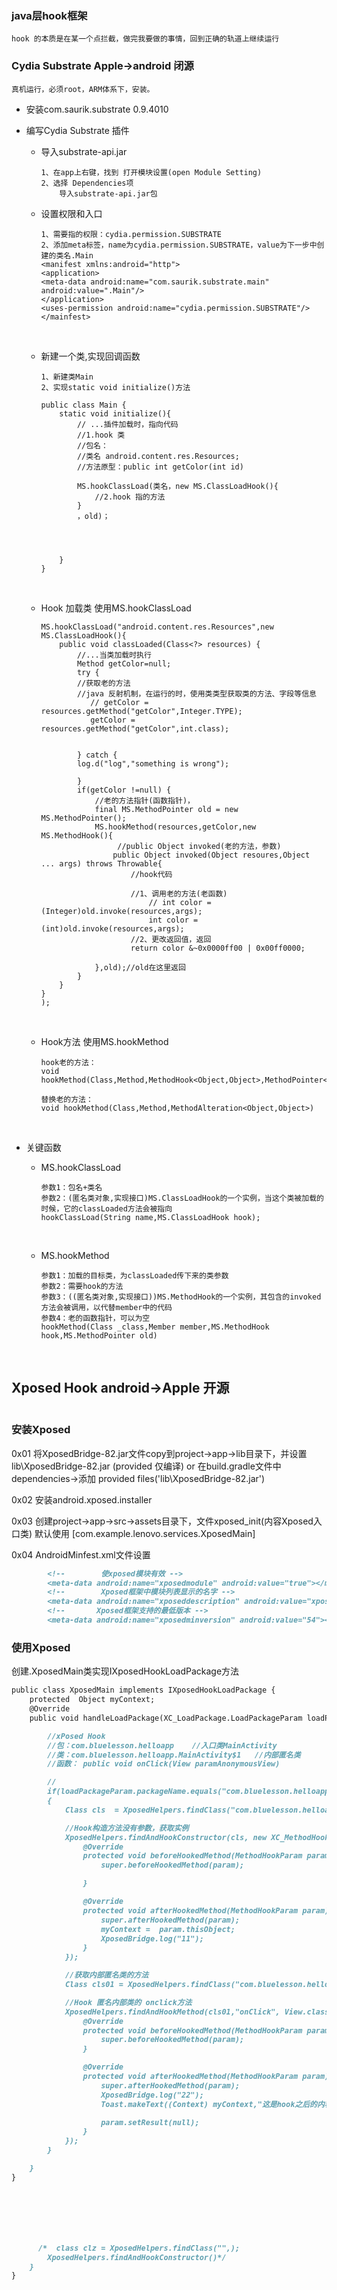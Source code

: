 ### java层hook框架

```
hook 的本质是在某一个点拦截，做完我要做的事情，回到正确的轨道上继续运行
```



### Cydia Substrate  Apple->android 闭源

```
真机运行，必须root，ARM体系下，安装。
```

- 安装com.saurik.substrate 0.9.4010

- 编写Cydia Substrate 插件

  - 导入substrate-api.jar

    ```
    1、在app上右键，找到 打开模块设置(open Module Setting)
    2、选择 Dependencies项
        导入substrate-api.jar包
    ```

  - 设置权限和入口

    ```
    1、需要指的权限：cydia.permission.SUBSTRATE
    2、添加meta标签，name为cydia.permission.SUBSTRATE，value为下一步中创建的类名.Main
    <manifest xmlns:android="http">
    <application>
    <meta-data android:name="com.saurik.substrate.main" android:value=".Main"/>
    </application>
    <uses-permission android:name="cydia.permission.SUBSTRATE"/>
    </mainfest>

    ```

    ​

  - 新建一个类,实现回调函数

    ```
    1、新建类Main
    2、实现static void initialize()方法

    public class Main {
        static void initialize(){
            // ...插件加载时，指向代码
            //1.hook 类
            //包名：
            //类名 android.content.res.Resources;
            //方法原型：public int getColor(int id)
            
            MS.hookClassLoad(类名，new MS.ClassLoadHook(){
                //2.hook 指的方法
            }
            ，old)；
        
            
            
            
        }
    }
    ```

    ​

  - Hook 加载类
    使用MS.hookClassLoad

    ```
    MS.hookClassLoad("android.content.res.Resources",new MS.ClassLoadHook(){
        public void classLoaded(Class<?> resources) {
            //...当类加载时执行
            Method getColor=null;
            try {
            //获取老的方法
            //java 反射机制，在运行的时，使用类类型获取类的方法、字段等信息
               // getColor = resources.getMethod("getColor",Integer.TYPE);
               getColor = resources.getMethod("getColor",int.class);
               
                
            } catch {
            log.d("log","something is wrong");
            
            }
            if(getColor !=null) {
                //老的方法指针(函数指针)，
                final MS.MethodPointer old = new MS.MethodPointer();
                MS.hookMethod(resources,getColor,new MS.MethodHook(){
                     //public Object invoked(老的方法，参数)
                    public Object invoked(Object resoures,Object ... args) throws Throwable{
                        //hook代码
                        
                        //1、调用老的方法(老函数)
                            // int color =(Integer)old.invoke(resources,args);
                            int color =(int)old.invoke(resources,args);
                        //2、更改返回值，返回
                        return color &~0x0000ff00 | 0x00ff0000;
                   
                },old);//old在这里返回
            }
        }
    }
    );
    ```

    ​

  - Hook方法
    使用MS.hookMethod

    ```
    hook老的方法：
    void hookMethod(Class,Method,MethodHook<Object,Object>,MethodPointer<Object,Object>)

    替换老的方法：
    void hookMethod(Class,Method,MethodAlteration<Object,Object>)
    ```

    ​

- 关键函数

  - MS.hookClassLoad

    ```
    参数1：包名+类名
    参数2：(匿名类对象,实现接口)MS.ClassLoadHook的一个实例，当这个类被加载的时候，它的classLoaded方法会被指向
    hookClassLoad(String name,MS.ClassLoadHook hook);
    ```

    ​

  - MS.hookMethod

    ```
    参数1：加载的目标类，为classLoaded传下来的类参数
    参数2：需要hook的方法
    参数3：((匿名类对象,实现接口))MS.MethodHook的一个实例，其包含的invoked方法会被调用，以代替member中的代码
    参数4：老的函数指针，可以为空
    hookMethod(Class _class,Member member,MS.MethodHook hook,MS.MethodPointer old)
    ```

    ​





## Xposed Hook  android->Apple 开源 

```

```



### 安装Xposed

0x01 将XposedBridge-82.jar文件copy到project->app->lib目录下，并设置lib\XposedBridge-82.jar (provided 仅编译)  or 在build.gradle文件中 dependencies->添加 provided files('lib\\XposedBridge-82.jar')

0x02 安装android.xposed.installer

0x03 创建project->app->src->assets目录下，文件xposed_init(内容Xposed入口类) 默认使用 [com.example.lenovo.services.XposedMain]


0x04 AndroidMinfest.xml文件设置
```markdown
        <!--        使xposed模块有效 -->
        <meta-data android:name="xposedmodule" android:value="true"></meta-data>
        <!--        Xposed框架中模块列表显示的名字 -->
        <meta-data android:name="xposeddescription" android:value="xposedhook"></meta-data>
        <!--       Xposed框架支持的最低版本 -->
        <meta-data android:name="xposedminversion" android:value="54"></meta-data>
```



### 使用Xposed

创建.XposedMain类实现IXposedHookLoadPackage方法
```markdown
public class XposedMain implements IXposedHookLoadPackage {
    protected  Object myContext;
    @Override
    public void handleLoadPackage(XC_LoadPackage.LoadPackageParam loadPackageParam) throws Throwable {

        //xPosed Hook
        //包：com.bluelesson.helloapp    //入口类MainActivity
        //类：com.bluelesson.helloapp.MainActivity$1   //内部匿名类
        //函数： public void onClick(View paramAnonymousView)

        //
        if(loadPackageParam.packageName.equals("com.bluelesson.helloapp"))
        {
            Class cls  = XposedHelpers.findClass("com.bluelesson.helloapp.MainActivity",loadPackageParam.classLoader);

            //Hook构造方法没有参数，获取实例
            XposedHelpers.findAndHookConstructor(cls, new XC_MethodHook() {
                @Override
                protected void beforeHookedMethod(MethodHookParam param) throws Throwable {
                    super.beforeHookedMethod(param);

                }

                @Override
                protected void afterHookedMethod(MethodHookParam param) throws Throwable {
                    super.afterHookedMethod(param);
                    myContext =  param.thisObject;
                    XposedBridge.log("11");
                }
            });

            //获取内部匿名类的方法
            Class cls01 = XposedHelpers.findClass("com.bluelesson.helloapp.MainActivity$1",loadPackageParam.classLoader);

            //Hook 匿名内部类的 onclick方法
            XposedHelpers.findAndHookMethod(cls01,"onClick", View.class, new XC_MethodHook() {
                @Override
                protected void beforeHookedMethod(MethodHookParam param) throws Throwable {
                    super.beforeHookedMethod(param);
                }

                @Override
                protected void afterHookedMethod(MethodHookParam param) throws Throwable {
                    super.afterHookedMethod(param);
                    XposedBridge.log("22");
                    Toast.makeText((Context) myContext,"这是hook之后的内容",Toast.LENGTH_SHORT).show();

                    param.setResult(null);
                }
            });
        }

    }
}







      /*  class clz = XposedHelpers.findClass("",);
        XposedHelpers.findAndHookConstructor()*/
    }
}
```
